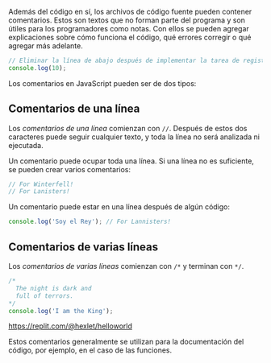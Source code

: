 
Además del código en sí, los archivos de código fuente pueden contener comentarios. Estos son textos que no forman parte del programa y son útiles para los programadores como notas. Con ellos se pueden agregar explicaciones sobre cómo funciona el código, qué errores corregir o qué agregar más adelante.

```javascript
// Eliminar la línea de abajo después de implementar la tarea de registro
console.log(10);
```

Los comentarios en JavaScript pueden ser de dos tipos:

## Comentarios de una línea

Los *comentarios de una línea* comienzan con `//`. Después de estos dos caracteres puede seguir cualquier texto, y toda la línea no será analizada ni ejecutada.

Un comentario puede ocupar toda una línea. Si una línea no es suficiente, se pueden crear varios comentarios:

```javascript
// For Winterfell!
// For Lanisters!
```

Un comentario puede estar en una línea después de algún código:

```javascript
console.log('Soy el Rey'); // For Lannisters!
```

## Comentarios de varias líneas

Los *comentarios de varias líneas* comienzan con `/*` y terminan con `*/`.

```javascript
/*
  The night is dark and
  full of terrors.
*/
console.log('I am the King');
```

https://replit.com/@hexlet/helloworld

Estos comentarios generalmente se utilizan para la documentación del código, por ejemplo, en el caso de las funciones.
